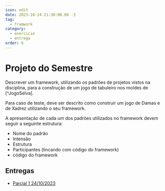 ```yaml
---
icon: edit
date: 2023-10-24 21:30:00.00 -3
tag:
  - framwork
category:
  - exercicio
  - entrega
order: 6
---
```


# Projeto do Semestre

Descrever um framework, utilizando os padrões de projetos vistos na disciplina, para a construção de um jogo de tabuleiro nos moldes de [^JogoSelva].

Para caso de teste, deve ser descrito como construir um jogo de Damas e de Xadrez utilizando o seu framework.

A apresentação de cada um dos padrões utilizados no framework devem seguir a seguinte estrutura:
- Nome do padrão
- Intensão
- Estrutura
- Participantes (lincando com código do framework)
- código do framework

## Entregas
- [Parcial 1 24/10/2023](https://classroom.github.com/a/Tx2B8ssJ)



 
<!-- @include: ../bib/bib.md -->
